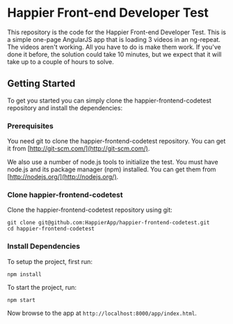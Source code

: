 # Happier Front-end Developer Test

This repository is the code for the Happier Front-end Developer Test. This is a simple one-page AngularJS app that is loading 3 videos in an ng-repeat.  The videos aren't working.  All you have to do is make them work. If you've done it before, the solution could take 10 minutes, but we expect that it will take up to a couple of hours to solve. 

## Getting Started

To get you started you can simply clone the happier-frontend-codetest repository and install the dependencies:

### Prerequisites

You need git to clone the happier-frontend-codetest repository. You can get it from
[http://git-scm.com/](http://git-scm.com/).

We also use a number of node.js tools to initialize the test. You must have node.js and
its package manager (npm) installed.  You can get them from [http://nodejs.org/](http://nodejs.org/).

### Clone happier-frontend-codetest

Clone the happier-frontend-codetest repository using git:

```
git clone git@github.com:HappierApp/happier-frontend-codetest.git
cd happier-frontend-codetest
```

### Install Dependencies

To setup the project, first run:

```
npm install
```

To start the project, run:

```
npm start
```

Now browse to the app at `http://localhost:8000/app/index.html`.
